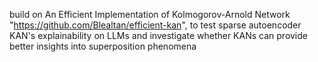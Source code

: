 build on An Efficient Implementation of Kolmogorov-Arnold Network "https://github.com/Blealtan/efficient-kan", to test sparse autoencoder KAN's explainability on LLMs and investigate whether KANs can provide better insights into superposition phenomena
